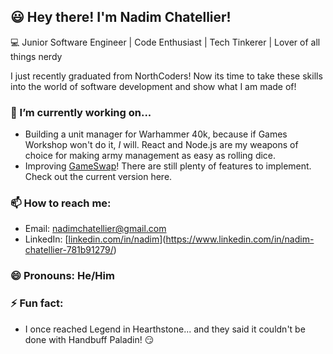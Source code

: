 ## 😃  Hey there! I'm Nadim Chatellier!
💻  Junior Software Engineer | Code Enthusiast | Tech Tinkerer | Lover of all things nerdy

I just recently graduated from NorthCoders! Now its time to take these skills into the world of software development and show what I am made of!

### 🔭 I’m currently working on...
- Building a unit manager for Warhammer 40k, because if Games Workshop won't do it, *I* will. React and Node.js are my weapons of choice for making army management as easy as rolling dice.
- Improving [GameSwap](https://game-swap.netlify.app)! There are still plenty of features to implement. Check out the current version here.

### 📫 How to reach me:
- Email: nadimchatellier@gmail.com
- LinkedIn: [[linkedin.com/in/nadim](https://linkedin.com/in/nadim)](https://www.linkedin.com/in/nadim-chatellier-781b91279/)

### 😄 Pronouns: He/Him

### ⚡ Fun fact:
- I once reached Legend in Hearthstone... and they said it couldn't be done with Handbuff Paladin! 😏
